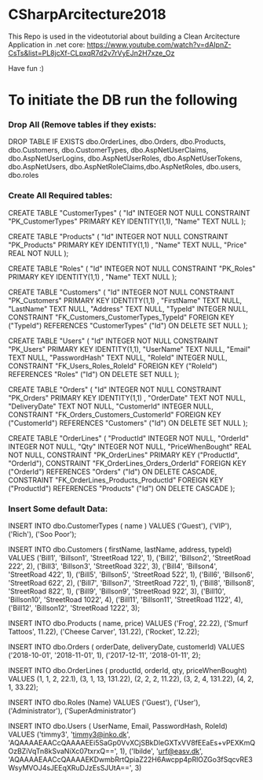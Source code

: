 # CSharpArcitecture2018

This Repo is used in the videotutorial about building a Clean Arcitecture Application in .net core:
https://www.youtube.com/watch?v=dAIpnZ-CsTs&list=PL8jcXf-CLpxqR7d2v7rVyEJn2H7xze_Oz

Have fun :)

# To initiate the DB run the following

### Drop All (Remove tables if they exists:

DROP TABLE IF EXISTS dbo.OrderLines, dbo.Orders, dbo.Products, dbo.Customers, dbo.CustomerTypes, dbo.AspNetUserClaims,
dbo.AspNetUserLogins, dbo.AspNetUserRoles, dbo.AspNetUserTokens, dbo.AspNetUsers, dbo.AspNetRoleClaims,dbo.AspNetRoles, dbo.users, dbo.roles


### Create All Required tables:

CREATE TABLE "CustomerTypes" (
         "Id" INTEGER NOT NULL CONSTRAINT "PK_CustomerTypes"  PRIMARY KEY IDENTITY(1,1),
         "Name" TEXT NULL
      );
      
CREATE TABLE "Products" (
        "Id" INTEGER NOT NULL CONSTRAINT "PK_Products" PRIMARY KEY IDENTITY(1,1) ,
        "Name" TEXT NULL,
        "Price" REAL NOT NULL
    );

CREATE TABLE "Roles" (
          "Id" INTEGER NOT NULL CONSTRAINT "PK_Roles" PRIMARY KEY IDENTITY(1,1) ,
          "Name" TEXT NULL
      );

 CREATE TABLE "Customers" (
          "Id" INTEGER NOT NULL CONSTRAINT "PK_Customers" PRIMARY KEY IDENTITY(1,1) ,
          "FirstName" TEXT NULL,
          "LastName" TEXT NULL,
          "Address" TEXT NULL,
          "TypeId" INTEGER NULL,
          CONSTRAINT "FK_Customers_CustomerTypes_TypeId" FOREIGN KEY ("TypeId") REFERENCES "CustomerTypes" ("Id") ON DELETE SET NULL
      );

 CREATE TABLE "Users" (
          "Id" INTEGER NOT NULL CONSTRAINT "PK_Users" PRIMARY KEY IDENTITY(1,1),
          "UserName" TEXT NULL,
          "Email" TEXT NULL,
          "PasswordHash" TEXT NULL,
          "RoleId" INTEGER NULL,
          CONSTRAINT "FK_Users_Roles_RoleId" FOREIGN KEY ("RoleId") REFERENCES "Roles" ("Id") ON DELETE SET NULL
      );

CREATE TABLE "Orders" (
          "Id" INTEGER NOT NULL CONSTRAINT "PK_Orders" PRIMARY KEY IDENTITY(1,1) ,
          "OrderDate" TEXT NOT NULL,
          "DeliveryDate" TEXT NOT NULL,
          "CustomerId" INTEGER NULL,
          CONSTRAINT "FK_Orders_Customers_CustomerId" FOREIGN KEY ("CustomerId") REFERENCES "Customers" ("Id") ON DELETE SET NULL
      );

 CREATE TABLE "OrderLines" (
          "ProductId" INTEGER NOT NULL,
          "OrderId" INTEGER NOT NULL,
          "Qty" INTEGER NOT NULL,
          "PriceWhenBought" REAL NOT NULL,
          CONSTRAINT "PK_OrderLines" PRIMARY KEY ("ProductId", "OrderId"),
          CONSTRAINT "FK_OrderLines_Orders_OrderId" FOREIGN KEY ("OrderId") REFERENCES "Orders" ("Id") ON DELETE CASCADE,
          CONSTRAINT "FK_OrderLines_Products_ProductId" FOREIGN KEY ("ProductId") REFERENCES "Products" ("Id") ON DELETE CASCADE
      );

### Insert Some default Data:

INSERT INTO dbo.CustomerTypes ( name ) VALUES 
('Guest'), 
('VIP'), 
('Rich'),
('Soo Poor');

INSERT INTO dbo.Customers ( firstName, lastName, address, typeId) VALUES
('Bill1', 'Billson1', 'StreetRoad 122', 1), 
('Bill2', 'Billson2', 'StreetRoad 222', 2),
('Bill3', 'Billson3', 'StreetRoad 322', 3), 
('Bill4', 'Billson4', 'StreetRoad 422', 1), 
('Bill5', 'Billson5', 'StreetRoad 522', 1), 
('Bill6', 'Billson6', 'StreetRoad 622', 2), 
('Bill7', 'Billson7', 'StreetRoad 722', 1), 
('Bill8', 'Billson8', 'StreetRoad 822', 1), 
('Bill9', 'Billson9', 'StreetRoad 922', 3), 
('Bill10', 'Billson10', 'StreetRoad 1022', 4), 
('Bill11', 'Billson11', 'StreetRoad 1122', 4), 
('Bill12', 'Billson12', 'StreetRoad 1222', 3);

INSERT INTO dbo.Products ( name, price) VALUES 
('Frog', 22.22),
('Smurf Tattoos', 11.22),
('Cheese Carver', 131.22),
('Rocket', 12.22);

INSERT INTO dbo.Orders ( orderDate, deliveryDate, customerId) VALUES 
('2018-10-01', '2018-11-01', 1),
('2017-12-11', '2018-01-11', 2);
        
INSERT INTO dbo.OrderLines ( productId, orderId, qty, priceWhenBought) VALUES 
(1, 1, 2, 22.1),
(3, 1, 13, 131.22),
(2, 2, 2, 11.22),
(3, 2, 4, 131.22),
(4, 2, 1, 33.22);
        
INSERT INTO dbo.Roles (Name) VALUES 
('Guest'), 
('User'), 
('Administrator'), 
('SuperAdministrator')

INSERT INTO dbo.Users ( UserName, Email, PasswordHash, RoleId)
VALUES ('timmy3', 'timmy3@inko.dk', 'AQAAAAEAACcQAAAAEEi5SaGp0VvXCjSBkDleGXTxVV8fEEaEs+vPEXKmQOzBZiVqTn8kSvaNiXc07txrxQ==', 1), 
('lbilde', 'urf@easv.dk', 'AQAAAAEAACcQAAAAEKDwmbRrtQpiaZ22H6Awcpp4pRlOZGo3fSqcvRE3WsyMVOJ4sJEEqXRuDJzEsSJUtA==', 3) 
